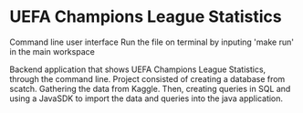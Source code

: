 # UEFA Champions League Statistics
Command line user interface
Run the file on terminal by inputing 'make run'
in the main workspace

Backend application that shows UEFA Champions League Statistics, through the command line. Project consisted of creating a database from scatch. Gathering the data from Kaggle.
Then, creating queries in SQL and using a JavaSDK to import the data and queries into the java application.
